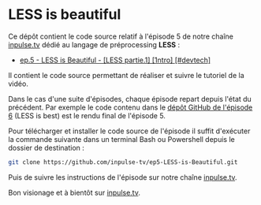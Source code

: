 # LESS is beautiful

Ce dépôt contient le code source relatif à l'épisode 5 de notre chaîne [inpulse.tv](https://www.inpulse.tv) dédié au langage de préprocessing **LESS** :
- [ep.5 - LESS is Beautiful - [LESS partie.1] [1ntro] [#devtech]](https://www.youtube.com/watch?v=oNJdi28ST-Y&list=PLORtqNVm6r7CkRoQ_mxLB-QDhm-8nR3ov&index=1)

Il contient le code source permettant de réaliser et suivre le tutoriel de la vidéo.

Dans le cas d'une suite d'épisodes, chaque épisode repart depuis l'état du précédent. Par exemple le code contenu dans le [dépôt GitHub de l'épisode 6](https://github.com/inpulse-tv/ep6-LESS-is-Best) (LESS is best) est le rendu final de l'épisode 5.

Pour télécharger et installer le code source de l'épisode il suffit d'exécuter la commande suivante dans un terminal Bash ou Powershell depuis le dossier de destination :
```bash
git clone https://github.com/inpulse-tv/ep5-LESS-is-Beautiful.git
```
Puis de suivre les instructions de l'épisode sur notre chaîne [inpulse.tv](https://www.inpulse.tv).

Bon visionage et à bientôt sur [inpulse.tv](https://www.inpulse.tv).
